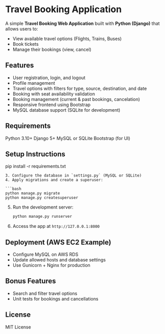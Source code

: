 # Travel Booking Application

A simple **Travel Booking Web Application** built with **Python (Django)** that allows users to:

* View available travel options (Flights, Trains, Buses)
* Book tickets
* Manage their bookings (view, cancel)

## Features

* User registration, login, and logout
* Profile management
* Travel options with filters for type, source, destination, and date
* Booking with seat availability validation
* Booking management (current & past bookings, cancelation)
* Responsive frontend using Bootstrap
* MySQL database support (SQLite for development)

## Requirements

  Python 3.10+
  Django 5+
  MySQL or SQLite
  Bootstrap (for UI)

## Setup Instructions

   pip install -r requirements.txt
   ```
3. Configure the database in `settings.py` (MySQL or SQLite)
4. Apply migrations and create a superuser:

   ```bash
   python manage.py migrate
   python manage.py createsuperuser
   ```
5. Run the development server:

   ```bash
   python manage.py runserver
   ```
6. Access the app at `http://127.0.0.1:8000`

## Deployment (AWS EC2 Example)

* Configure MySQL on AWS RDS
* Update allowed hosts and database settings
* Use Gunicorn + Nginx for production

## Bonus Features

* Search and filter travel options
* Unit tests for bookings and cancellations

## License

MIT License
